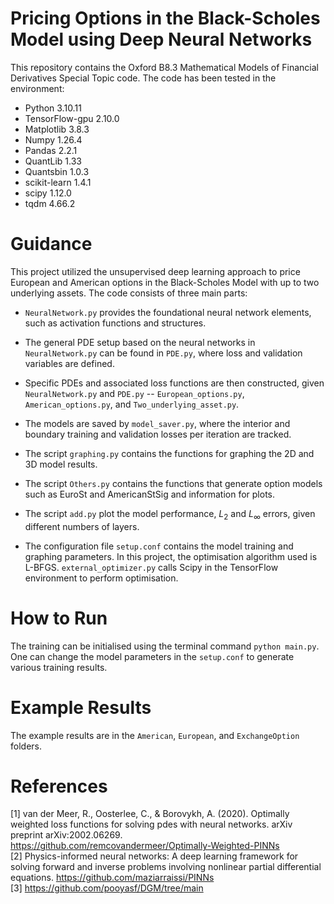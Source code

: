 # Pricing Options in the Black-Scholes Model using Deep Neural Networks
This repository contains the Oxford B8.3 Mathematical Models of Financial Derivatives Special Topic code. The code has been tested in the environment:
* Python $3.10.11$
* TensorFlow-gpu $2.10.0$
* Matplotlib $3.8.3$
* Numpy $1.26.4$
* Pandas $2.2.1$
* QuantLib $1.33$
* Quantsbin $1.0.3$
* scikit-learn $1.4.1$
* scipy $1.12.0$
* tqdm $4.66.2$
# Guidance
This project utilized the unsupervised deep learning approach to price European and American options in the Black-Scholes Model with up to two underlying assets. The code consists of three main parts:
*    `NeuralNetwork.py` provides the foundational neural network elements, such as activation functions and structures.
*    The general PDE setup based on the neural networks in `NeuralNetwork.py` can be found in `PDE.py`, where loss and validation variables are defined.
*    Specific PDEs and associated loss functions are then constructed, given `NeuralNetwork.py` and `PDE.py` -- `European_options.py`, `American_options.py`, and `Two_underlying_asset.py`. 

*    The models are saved by `model_saver.py`, where the interior and boundary training and validation losses per iteration are tracked.
*    The script `graphing.py` contains the functions for graphing the 2D and 3D model results.
*    The script `Others.py` contains the functions that generate option models such as EuroSt and AmericanStSig and information for plots.
*    The script `add.py` plot the model performance, $L_2$ and $L_{\infty}$ errors, given different numbers of layers.
*    The configuration file `setup.conf` contains the model training and graphing parameters.
In this project, the optimisation algorithm used is L-BFGS. `external_optimizer.py` calls Scipy in the TensorFlow environment to perform optimisation.

# How to Run
The training can be initialised using the terminal command `python main.py`. One can change the model parameters in the `setup.conf` to generate various training results.

# Example Results
The example results are in the `American`, `European`, and `ExchangeOption` folders.

# References
[1] van der Meer, R., Oosterlee, C., & Borovykh, A. (2020). Optimally weighted loss functions for solving pdes with neural networks. arXiv preprint arXiv:2002.06269.
https://github.com/remcovandermeer/Optimally-Weighted-PINNs \
[2] Physics-informed neural networks: A deep learning framework for solving forward and inverse problems involving nonlinear partial differential equations.
https://github.com/maziarraissi/PINNs \
[3] https://github.com/pooyasf/DGM/tree/main
